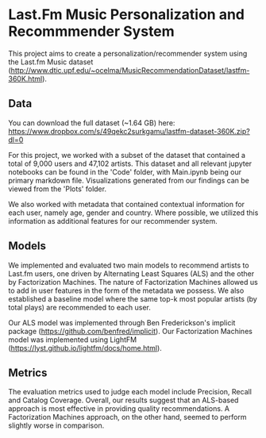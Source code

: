 # Last.Fm Music Personalization and Recommmender System
This project aims to create a personalization/recommender system using the Last.fm Music dataset (http://www.dtic.upf.edu/~ocelma/MusicRecommendationDataset/lastfm-360K.html).

## Data
You can download the full dataset (~1.64 GB) here: 
https://www.dropbox.com/s/49qekc2surkgamu/lastfm-dataset-360K.zip?dl=0

For this project, we worked with a subset of the dataset that contained a total of 9,000 users and 47,102 artists. This dataset and all relevant jupyter notebooks can be found in the 'Code' folder, with Main.ipynb being our primary markdown file. Visualizations generated from our findings can be viewed from the 'Plots' folder.

We also worked with metadata that contained contextual information for each user, namely age, gender and country. Where possible, we utilized this information as additional features for our recommender system.

## Models
We implemented and evaluated two main models to recommend artists to Last.fm users, one driven by Alternating Least Squares (ALS) and the other by Factorization Machines. The nature of Factorization Machines allowed us to add in user features in the form of the metadata we possess. We also established a baseline model where the same top-k most popular artists (by total plays) are recommended to each user.

Our ALS model was implemented through Ben Frederickson's implicit package (https://github.com/benfred/implicit). Our Factorization Machines model was implemented using LightFM (https://lyst.github.io/lightfm/docs/home.html). 

## Metrics
The evaluation metrics used to judge each model include Precision, Recall and Catalog Coverage. Overall, our results suggest that an ALS-based approach is most effective in providing quality recommendations. A Factorization Machines approach, on the other hand, seemed to perform slightly worse in comparison.


